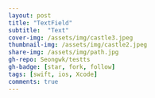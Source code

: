 ```yaml
---
layout: post
title: "TextField" 
subtitle:  "Text"
cover-img: /assets/img/castle3.jpeg
thumbnail-img: /assets/img/castle2.jpeg
share-img: /assets/img/path.jpg
gh-repo: Seongwk/testts
gh-badge: [star, fork, follow]
tags: [swift, ios, Xcode]
comments: true
---
```

